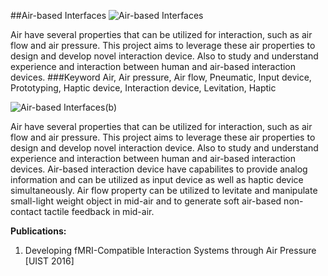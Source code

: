 ##Air-based Interfaces
![Air-based Interfaces](https://farm1.staticflickr.com/971/41526357064_60ce66b411_o.jpg)

Air have several properties that can be utilized for interaction, such as air flow and air pressure. This project aims to leverage these air properties to design and develop novel interaction device. Also to study and understand experience and interaction between human and air-based interaction devices.
###Keyword
Air, Air pressure, Air flow, Pneumatic, Input device, Prototyping, Haptic device, Interaction device, Levitation, Haptic

![Air-based Interfaces(b)](https://farm1.staticflickr.com/965/40440609470_e8f0ddb2e4_c.jpg)

Air have several properties that can be utilized for interaction, such as air flow and air pressure. This project aims to leverage these air properties to design and develop novel interaction device. Also to study and understand experience and interaction between human and air-based interaction devices. Air-based interaction device have capabilites to provide analog information and can be utilized as input device as well as haptic device simultaneously. Air flow property can be utilized to levitate and manipulate small-light weight object in mid-air and to generate soft air-based non-contact tactile feedback in mid-air.

**Publications:**

1. Developing fMRI-Compatible Interaction Systems through Air Pressure [UIST 2016]